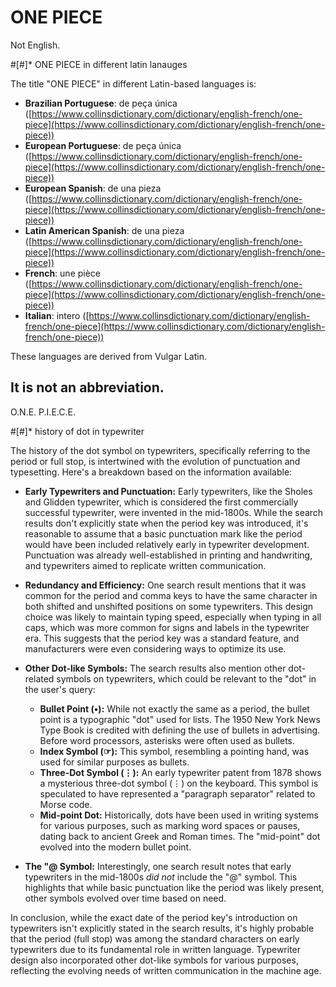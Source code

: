 # ONE PIECE

Not English.

#[#]* ONE PIECE in different latin lanauges

The title "ONE PIECE" in different Latin-based languages is:

*   **Brazilian Portuguese**: de peça única ([https://www.collinsdictionary.com/dictionary/english-french/one-piece](https://www.collinsdictionary.com/dictionary/english-french/one-piece))
*   **European Portuguese**: de peça única ([https://www.collinsdictionary.com/dictionary/english-french/one-piece](https://www.collinsdictionary.com/dictionary/english-french/one-piece))
*   **European Spanish**: de una pieza ([https://www.collinsdictionary.com/dictionary/english-french/one-piece](https://www.collinsdictionary.com/dictionary/english-french/one-piece))
*   **Latin American Spanish**: de una pieza ([https://www.collinsdictionary.com/dictionary/english-french/one-piece](https://www.collinsdictionary.com/dictionary/english-french/one-piece))
*   **French**: une pièce ([https://www.collinsdictionary.com/dictionary/english-french/one-piece](https://www.collinsdictionary.com/dictionary/english-french/one-piece))
*   **Italian**: intero ([https://www.collinsdictionary.com/dictionary/english-french/one-piece](https://www.collinsdictionary.com/dictionary/english-french/one-piece))

These languages are derived from Vulgar Latin.

## It is not an abbreviation.

O.N.E. P.I.E.C.E.

#[#]* history of dot in typewriter

The history of the dot symbol on typewriters, specifically referring to the period or full stop, is intertwined with the evolution of punctuation and typesetting. Here's a breakdown based on the information available:

*   **Early Typewriters and Punctuation:** Early typewriters, like the Sholes and Glidden typewriter, which is considered the first commercially successful typewriter, were invented in the mid-1800s.  While the search results don't explicitly state when the period key was introduced, it's reasonable to assume that a basic punctuation mark like the period would have been included relatively early in typewriter development. Punctuation was already well-established in printing and handwriting, and typewriters aimed to replicate written communication.

*   **Redundancy and Efficiency:** One search result mentions that it was common for the period and comma keys to have the same character in both shifted and unshifted positions on some typewriters. This design choice was likely to maintain typing speed, especially when typing in all caps, which was more common for signs and labels in the typewriter era. This suggests that the period key was a standard feature, and manufacturers were even considering ways to optimize its use.

*   **Other Dot-like Symbols:** The search results also mention other dot-related symbols on typewriters, which could be relevant to the "dot" in the user's query:
    *   **Bullet Point (•):**  While not exactly the same as a period, the bullet point is a typographic "dot" used for lists.  The 1950 New York News Type Book is credited with defining the use of bullets in advertising.  Before word processors, asterisks were often used as bullets.
    *   **Index Symbol (☞):** This symbol, resembling a pointing hand, was used for similar purposes as bullets.
    *   **Three-Dot Symbol (⋮):**  An early typewriter patent from 1878 shows a mysterious three-dot symbol (⋮) on the keyboard. This symbol is speculated to have represented a "paragraph separator" related to Morse code.
    *   **Mid-point Dot:**  Historically, dots have been used in writing systems for various purposes, such as marking word spaces or pauses, dating back to ancient Greek and Roman times. The "mid-point" dot evolved into the modern bullet point.

*   **The "@ Symbol:**  Interestingly, one search result notes that early typewriters in the mid-1800s *did not* include the "@" symbol. This highlights that while basic punctuation like the period was likely present, other symbols evolved over time based on need.

In conclusion, while the exact date of the period key's introduction on typewriters isn't explicitly stated in the search results, it's highly probable that the period (full stop) was among the standard characters on early typewriters due to its fundamental role in written language.  Typewriter design also incorporated other dot-like symbols for various purposes, reflecting the evolving needs of written communication in the machine age.

